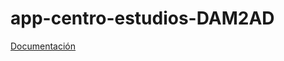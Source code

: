 # app-centro-estudios-DAM2AD
[Documentación](https://github.com/xoko14/app-centro-estudios-DAM2AD/wiki/)
